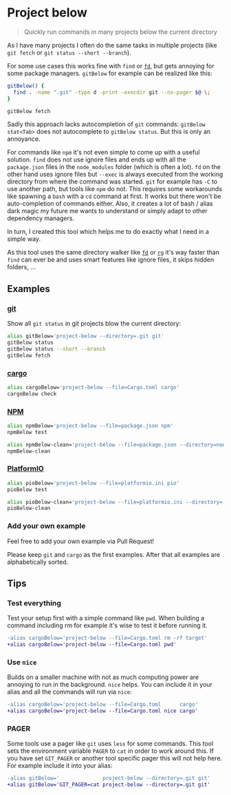 # Project below

> Quickly run commands in many projects below the current directory

As I have many projects I often do the same tasks in multiple projects (like `git fetch` or `git status --short --branch`).

For some use cases this works fine with `find` or [`fd`](https://github.com/sharkdp/fd), but gets annoying for some package managers.
`gitBelow` for example can be realized like this:

```bash
gitBelow() {
  find . -name ".git" -type d -print -execdir git --no-pager $@ \;
}

gitBelow fetch
```

Sadly this approach lacks autocompletion of `git` commands: `gitBelow stat<Tab>` does not autocomplete to `gitBelow status`.
But this is only an annoyance.

For commands like `npm` it's not even simple to come up with a useful solution.
`find` does not use ignore files and ends up with all the `package.json` files in the `node_modules` folder (which is often a lot).
`fd` on the other hand uses ignore files but `--exec` is always executed from the working directory from where the command was started.
`git` for example has `-C` to use another path, but tools like `npm` do not.
This requires some workarounds like spawning a `bash` with a `cd` command at first.
It works but there won't be auto-completion of commands either.
Also, it creates a lot of bash / alias dark magic my future me wants to understand or simply adapt to other dependency managers.

In turn, I created this tool which helps me to do exactly what I need in a simple way.

As this tool uses the same directory walker like [`fd`](https://github.com/sharkdp/fd) or [`rg`](https://github.com/BurntSushi/ripgrep) it's way faster than `find` can ever be and uses smart features like ignore files, it skips hidden folders, …

## Examples

### [git](https://git-scm.com/)

Show all `git status` in git projects blow the current directory:

```bash
alias gitBelow='project-below --directory=.git git'
gitBelow status
gitBelow status --short --branch
gitBelow fetch
```

### [cargo](https://doc.rust-lang.org/cargo/)

```bash
alias cargoBelow='project-below --file=Cargo.toml cargo'
cargoBelow check
```

### [NPM](https://www.npmjs.com/)

```bash
alias npmBelow='project-below --file=package.json npm'
npmBelow test

alias npmBelow-clean='project-below --file=package.json --directory=node_modules rm -rf node_modules'
npmBelow-clean
```

### [PlatformIO](https://platformio.org/)

```bash
alias pioBelow='project-below --file=platformio.ini pio'
pioBelow test

alias pioBelow-clean='project-below --file=platformio.ini --directory=.pio rm -rf .pio'
pioBelow-clean
```

### Add your own example

Feel free to add your own example via Pull Request!

Please keep `git` and `cargo` as the first examples.
After that all examples are alphabetically sorted.

## Tips

### Test everything

Test your setup first with a simple command like `pwd`.
When building a command including rm for example it's wise to test it before running it.

```diff
-alias cargoBelow='project-below --file=Cargo.toml rm -rf target'
+alias cargoBelow='project-below --file=Cargo.toml pwd'
```

### Use `nice`

Builds on a smaller machine with not as much computing power are annoying to run in the background.
`nice` helps.
You can include it in your alias and all the commands will run via `nice`:

```diff
-alias cargoBelow='project-below --file=Cargo.toml      cargo'
+alias cargoBelow='project-below --file=Cargo.toml nice cargo'
```

### PAGER

Some tools use a pager like `git` uses `less` for some commands.
This tool sets the environment variable `PAGER` to `cat` in order to work around this.
If you have set `GIT_PAGER` or another tool specific pager this will not help here.
For example include it into your alias:

```diff
-alias gitBelow='              project-below --directory=.git git'
+alias gitBelow='GIT_PAGER=cat project-below --directory=.git git'
```
